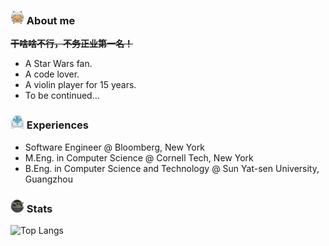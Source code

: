 <!-- ![Header](https://github.com/fulcrum-zou/fulcrum-zou/blob/main/pics/fulcrum.jpeg "Header") -->

<!-- ## Hello there <img src="https://github.com/fulcrum-zou/fulcrum-zou/blob/main/pics/bluelightsaber.png" width=22px> -->

### <img src="https://github.com/fulcrum-zou/fulcrum-zou/blob/main/pics/ahsoka.png" width=22px> About me
**~~干啥啥不行，不务正业第一名！~~**
- A Star Wars fan.
- A code lover.
- A violin player for 15 years.
- To be continued...

### <img src="https://github.com/fulcrum-zou/fulcrum-zou/blob/main/pics/r2d2.png" width=22px> Experiences
<!-- ### <img src="https://github.com/fulcrum-zou/fulcrum-zou/blob/main/pics/clone_trooper.png" width=20px> Introduction -->
- Software Engineer @ Bloomberg, New York
- M.Eng. in Computer Science @ Cornell Tech, New York
- B.Eng. in Computer Science and Technology @ Sun Yat-sen University, Guangzhou
<!-- - I study in Sun Yat-sen University, Guangdong, China.
- I major in Computer Science and minor in English.
- I like NLP, and a little bit of everything.
- If you love Star Wars and coding, do not hesitate to contact me! -->

<!-- ### <img src="https://github.com/fulcrum-zou/fulcrum-zou/blob/main/pics/r2d2.png" width=22px> How to reach me

- Mail: zouyt1110@gmail.com -->

### <img src="https://github.com/fulcrum-zou/fulcrum-zou/blob/main/pics/baby-yoda.gif" width=22px> Stats
![Top Langs](https://github-readme-stats.vercel.app/api/top-langs/?username=fulcrum-zou&theme=buefy)
<!-- [![Top Langs](https://github-readme-stats.vercel.app/api/top-langs/?username=fulcrum-zou)](https://github.com/anuraghazra/github-readme-stats) -->
